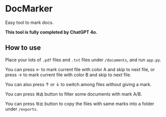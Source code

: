 # DocMarker

Easy tool to mark docs.

**This tool is fully completed by ChatGPT 4o.**

## How to use

Place your lots of `.pdf` files and `.txt` files under `/documents`, and run `app.py`.

You can press ← to mark current file with color A and skip to next file, or press → to mark current file with color B and skip to next file.

You can also press ↑ or ↓ to switch among files without giving a mark.

You can press `筛选` button to filter some documents with mark A/B.

You can press `导出` button to copy the files with same marks into a folder under `/exports`.
